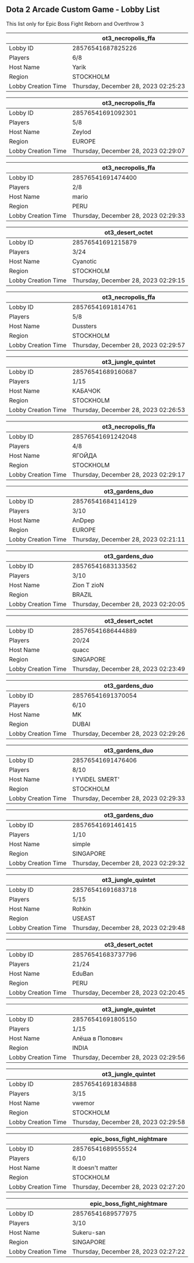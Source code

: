 ## Dota 2 Arcade Custom Game - Lobby List

This list only for Epic Boss Fight Reborn and Overthrow 3

|  | ot3_necropolis_ffa |
| ------ | ------ |
| Lobby ID | 28576541687825226 |
| Players | 6/8 |
| Host Name | Yarik |
| Region | STOCKHOLM |
| Lobby Creation Time | Thursday, December 28, 2023 02:25:23 |


|  | ot3_necropolis_ffa |
| ------ | ------ |
| Lobby ID | 28576541691092301 |
| Players | 5/8 |
| Host Name | Zeylod |
| Region | EUROPE |
| Lobby Creation Time | Thursday, December 28, 2023 02:29:07 |


|  | ot3_necropolis_ffa |
| ------ | ------ |
| Lobby ID | 28576541691474400 |
| Players | 2/8 |
| Host Name | mario |
| Region | PERU |
| Lobby Creation Time | Thursday, December 28, 2023 02:29:33 |


|  | ot3_desert_octet |
| ------ | ------ |
| Lobby ID | 28576541691215879 |
| Players | 3/24 |
| Host Name | Cyanotic |
| Region | STOCKHOLM |
| Lobby Creation Time | Thursday, December 28, 2023 02:29:15 |


|  | ot3_necropolis_ffa |
| ------ | ------ |
| Lobby ID | 28576541691814761 |
| Players | 5/8 |
| Host Name | Dussters |
| Region | STOCKHOLM |
| Lobby Creation Time | Thursday, December 28, 2023 02:29:57 |


|  | ot3_jungle_quintet |
| ------ | ------ |
| Lobby ID | 28576541689160687 |
| Players | 1/15 |
| Host Name | КАБАЧОК |
| Region | STOCKHOLM |
| Lobby Creation Time | Thursday, December 28, 2023 02:26:53 |


|  | ot3_necropolis_ffa |
| ------ | ------ |
| Lobby ID | 28576541691242048 |
| Players | 4/8 |
| Host Name | ЯГОЙДА |
| Region | STOCKHOLM |
| Lobby Creation Time | Thursday, December 28, 2023 02:29:17 |


|  | ot3_gardens_duo |
| ------ | ------ |
| Lobby ID | 28576541684114129 |
| Players | 3/10 |
| Host Name | AnDpep |
| Region | EUROPE |
| Lobby Creation Time | Thursday, December 28, 2023 02:21:11 |


|  | ot3_gardens_duo |
| ------ | ------ |
| Lobby ID | 28576541683133562 |
| Players | 3/10 |
| Host Name | Zion T zioN |
| Region | BRAZIL |
| Lobby Creation Time | Thursday, December 28, 2023 02:20:05 |


|  | ot3_desert_octet |
| ------ | ------ |
| Lobby ID | 28576541686444889 |
| Players | 20/24 |
| Host Name | quacc |
| Region | SINGAPORE |
| Lobby Creation Time | Thursday, December 28, 2023 02:23:49 |


|  | ot3_gardens_duo |
| ------ | ------ |
| Lobby ID | 28576541691370054 |
| Players | 6/10 |
| Host Name | MK |
| Region | DUBAI |
| Lobby Creation Time | Thursday, December 28, 2023 02:29:26 |


|  | ot3_gardens_duo |
| ------ | ------ |
| Lobby ID | 28576541691476406 |
| Players | 8/10 |
| Host Name | I YVIDEL SMERT' |
| Region | STOCKHOLM |
| Lobby Creation Time | Thursday, December 28, 2023 02:29:33 |


|  | ot3_gardens_duo |
| ------ | ------ |
| Lobby ID | 28576541691461415 |
| Players | 1/10 |
| Host Name | simple |
| Region | SINGAPORE |
| Lobby Creation Time | Thursday, December 28, 2023 02:29:32 |


|  | ot3_jungle_quintet |
| ------ | ------ |
| Lobby ID | 28576541691683718 |
| Players | 5/15 |
| Host Name | Rohkin |
| Region | USEAST |
| Lobby Creation Time | Thursday, December 28, 2023 02:29:48 |


|  | ot3_desert_octet |
| ------ | ------ |
| Lobby ID | 28576541683737796 |
| Players | 21/24 |
| Host Name | EduBan |
| Region | PERU |
| Lobby Creation Time | Thursday, December 28, 2023 02:20:45 |


|  | ot3_jungle_quintet |
| ------ | ------ |
| Lobby ID | 28576541691805150 |
| Players | 1/15 |
| Host Name | Алёша в Попович |
| Region | INDIA |
| Lobby Creation Time | Thursday, December 28, 2023 02:29:56 |


|  | ot3_jungle_quintet |
| ------ | ------ |
| Lobby ID | 28576541691834888 |
| Players | 3/15 |
| Host Name | vwemor |
| Region | STOCKHOLM |
| Lobby Creation Time | Thursday, December 28, 2023 02:29:58 |


|  | epic_boss_fight_nightmare |
| ------ | ------ |
| Lobby ID | 28576541689555524 |
| Players | 6/10 |
| Host Name | It doesn't matter |
| Region | STOCKHOLM |
| Lobby Creation Time | Thursday, December 28, 2023 02:27:20 |


|  | epic_boss_fight_nightmare |
| ------ | ------ |
| Lobby ID | 28576541689577975 |
| Players | 3/10 |
| Host Name | Sukeru-san |
| Region | SINGAPORE |
| Lobby Creation Time | Thursday, December 28, 2023 02:27:22 |


